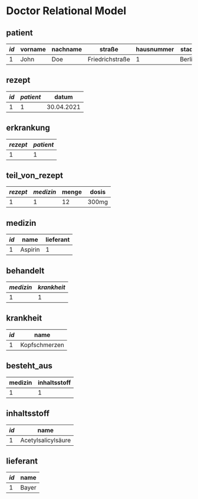 # Doctor Relational Model

## patient

| _id_ | vorname | nachname | straße          | hausnummer | stadt  | plz   |
| ---- | ------- | -------- | --------------- | ---------- | ------ | ----- |
| 1    | John    | Doe      | Friedrichstraße | 1          | Berlin | 10969 |

## rezept

| _id_ |  _patient_ | datum      |
| ---- | ---------- | ---------- |
| 1    | 1          | 30.04.2021 |

## erkrankung

| _rezept_ | _patient_ |
| -------- | --------- |
| 1        | 1         |

## teil_von_rezept

| _rezept_ | _medizin_ | menge | dosis |
| -------- | --------- | ----- | ----- |
| 1        | 1         | 12    | 300mg |

## medizin

| _id_ | name    | lieferant |
| ---- | ------- | --------- |
| 1    | Aspirin | 1         |

## behandelt

| _medizin_ | _krankheit_ |
| --------- | ----------- |
| 1         | 1           |

## krankheit

| _id_ | name          |
| ---- | ------------- |
| 1    | Kopfschmerzen |

## besteht_aus

| medizin | inhaltsstoff |
| ------- | ------------ |
| 1       | 1            |

## inhaltsstoff

| _id_ | name               |
| ---- | ------------------ |
| 1    | Acetylsalicylsäure |

## lieferant

| _id_ | name  |
| ---- | ----- |
| 1    | Bayer |
